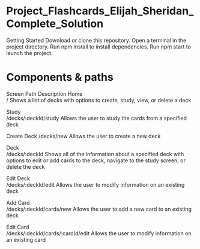 # Project_Flashcards_Elijah_Sheridan_Complete_Solution

Getting Started
Download or clone this repository.
Open a terminal in the project directory.
Run npm install to install dependencies.
Run npm start to launch the project.


# Components & paths 

Screen	Path	Description
Home	
/	Shows a list of decks with options to create, study, view, or delete a deck

Study	
/decks/:deckId/study	Allows the user to study the cards from a specified deck

Create Deck	
/decks/new	Allows the user to create a new deck

Deck	
/decks/:deckId	Shows all of the information about a specified deck with options to edit or add cards to the deck, navigate to the study screen, or delete the deck

Edit Deck	
/decks/:deckId/edit	Allows the user to modify information on an existing deck

Add Card	
/decks/:deckId/cards/new	Allows the user to add a new card to an existing deck

Edit Card	
/decks/:deckId/cards/:cardId/edit	Allows the user to modify information on an existing card
